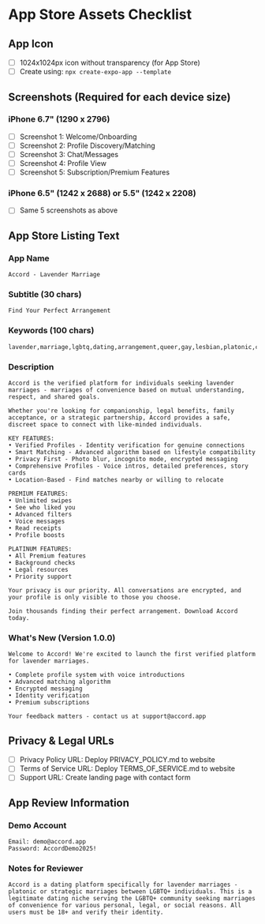 # App Store Assets Checklist

## App Icon
- [ ] 1024x1024px icon without transparency (for App Store)
- [ ] Create using: `npx create-expo-app --template`

## Screenshots (Required for each device size)
### iPhone 6.7" (1290 x 2796)
- [ ] Screenshot 1: Welcome/Onboarding
- [ ] Screenshot 2: Profile Discovery/Matching
- [ ] Screenshot 3: Chat/Messages
- [ ] Screenshot 4: Profile View
- [ ] Screenshot 5: Subscription/Premium Features

### iPhone 6.5" (1242 x 2688) or 5.5" (1242 x 2208)
- [ ] Same 5 screenshots as above

## App Store Listing Text
### App Name
```
Accord - Lavender Marriage
```

### Subtitle (30 chars)
```
Find Your Perfect Arrangement
```

### Keywords (100 chars)
```
lavender,marriage,lgbtq,dating,arrangement,queer,gay,lesbian,platonic,companion,match,verified
```

### Description
```
Accord is the verified platform for individuals seeking lavender marriages - marriages of convenience based on mutual understanding, respect, and shared goals.

Whether you're looking for companionship, legal benefits, family acceptance, or a strategic partnership, Accord provides a safe, discreet space to connect with like-minded individuals.

KEY FEATURES:
• Verified Profiles - Identity verification for genuine connections
• Smart Matching - Advanced algorithm based on lifestyle compatibility
• Privacy First - Photo blur, incognito mode, encrypted messaging
• Comprehensive Profiles - Voice intros, detailed preferences, story cards
• Location-Based - Find matches nearby or willing to relocate

PREMIUM FEATURES:
• Unlimited swipes
• See who liked you
• Advanced filters
• Voice messages
• Read receipts
• Profile boosts

PLATINUM FEATURES:
• All Premium features
• Background checks
• Legal resources
• Priority support

Your privacy is our priority. All conversations are encrypted, and your profile is only visible to those you choose.

Join thousands finding their perfect arrangement. Download Accord today.
```

### What's New (Version 1.0.0)
```
Welcome to Accord! We're excited to launch the first verified platform for lavender marriages.

• Complete profile system with voice introductions
• Advanced matching algorithm
• Encrypted messaging
• Identity verification
• Premium subscriptions

Your feedback matters - contact us at support@accord.app
```

## Privacy & Legal URLs
- [ ] Privacy Policy URL: Deploy PRIVACY_POLICY.md to website
- [ ] Terms of Service URL: Deploy TERMS_OF_SERVICE.md to website
- [ ] Support URL: Create landing page with contact form

## App Review Information
### Demo Account
```
Email: demo@accord.app
Password: AccordDemo2025!
```

### Notes for Reviewer
```
Accord is a dating platform specifically for lavender marriages - platonic or strategic marriages between LGBTQ+ individuals. This is a legitimate dating niche serving the LGBTQ+ community seeking marriages of convenience for various personal, legal, or social reasons. All users must be 18+ and verify their identity.
```